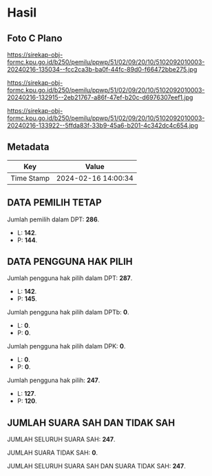 # Hasil

## Foto C Plano

https://sirekap-obj-formc.kpu.go.id/b250/pemilu/ppwp/51/02/09/20/10/5102092010003-20240216-135034--fcc2ca3b-ba0f-44fc-89d0-f66472bbe275.jpg

https://sirekap-obj-formc.kpu.go.id/b250/pemilu/ppwp/51/02/09/20/10/5102092010003-20240216-132915--2eb21767-a86f-47ef-b20c-d6976307eef1.jpg

https://sirekap-obj-formc.kpu.go.id/b250/pemilu/ppwp/51/02/09/20/10/5102092010003-20240216-133922--5ffda83f-33b9-45a6-b201-4c342dc4c654.jpg


## Metadata

| Key        | Value               |
| ---------- | ------------------- |
| Time Stamp | 2024-02-16 14:00:34 |


## DATA PEMILIH TETAP

Jumlah pemilih dalam DPT: **286**.
 * L: **142**.
 * P: **144**.

## DATA PENGGUNA HAK PILIH

Jumlah pengguna hak pilih dalam DPT: **287**.
 * L: **142**.
 * P: **145**.

Jumlah pengguna hak pilih dalam DPTb: **0**.
 * L: **0**.
 * P: **0**.

Jumlah pengguna hak pilih dalam DPK: **0**.
 * L: **0**.
 * P: **0**.

Jumlah pengguna hak pilih: **247**.
 * L: **127**.
 * P: **120**.

## JUMLAH SUARA SAH DAN TIDAK SAH

JUMLAH SELURUH SUARA SAH: **247**.

JUMLAH SUARA TIDAK SAH: **0**.

JUMLAH SELURUH SUARA SAH DAN SUARA TIDAK SAH: **247**.


